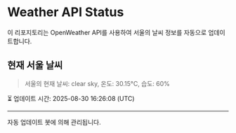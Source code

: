 
# Weather API Status

이 리포지토리는 OpenWeather API를 사용하여 서울의 날씨 정보를 자동으로 업데이트합니다.

## 현재 서울 날씨
> 서울의 현재 날씨: clear sky, 온도: 30.15°C, 습도: 60%

⏳ 업데이트 시간: 2025-08-30 16:26:08 (UTC)

---
자동 업데이트 봇에 의해 관리됩니다.
